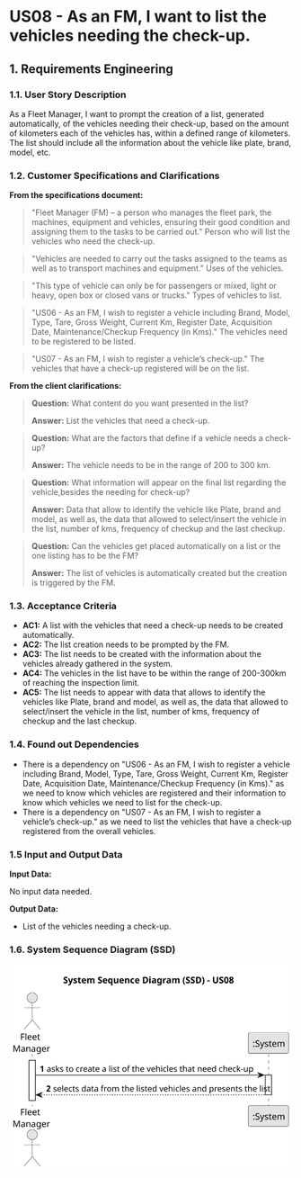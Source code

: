 # US08 -  As an FM, I want to list the vehicles needing the check-up.

## 1. Requirements Engineering

### 1.1. User Story Description

As a Fleet Manager, I want to prompt the creation of a list, generated automatically, of the vehicles needing their check-up, based on the amount of kilometers each of the vehicles has, within a defined range of kilometers. The list should include all the information about the vehicle like plate, brand, model, etc.

### 1.2. Customer Specifications and Clarifications

**From the specifications document:**

>	"Fleet Manager (FM) – a person who manages the fleet park, the machines, equipment and vehicles, ensuring their good condition and assigning them to the tasks to be carried out."
>   Person who will list the vehicles who need the check-up.

>   "Vehicles are needed to carry out the tasks assigned to the teams as well as to transport machines and equipment."
>   Uses of the vehicles.

>   "This type of vehicle can only be for passengers or mixed, light or heavy, open box or closed vans or trucks."
>   Types of vehicles to list.

>   "US06 - As an FM, I wish to register a vehicle including Brand, Model, Type, Tare, Gross Weight, Current Km, Register Date, Acquisition Date, Maintenance/Checkup Frequency (in Kms)."
>   The vehicles need to be registered to be listed.

>   "US07 - As an FM, I wish to register a vehicle’s check-up."
>   The vehicles that have a check-up registered will be on the list.

**From the client clarifications:**

> **Question:** What content do you want presented in the list?
>
> **Answer:** List the vehicles that need a check-up.

> **Question:** What are the factors that define if a vehicle needs a check-up?
>
> **Answer:** The vehicle needs to be in the range of 200 to 300 km.

> **Question:** What information will appear on the final list regarding the vehicle,besides the needing for check-up?
>
> **Answer:** Data that allow to identify the vehicle like Plate, brand and model, as well as, the data that allowed to select/insert the vehicle in the list, number of kms, frequency of checkup and the last checkup.

> **Question:** Can the vehicles get placed automatically on a list or the one listing has to be the FM?
>
> **Answer:** The list of vehicles is automatically created but the creation is triggered by the FM.

### 1.3. Acceptance Criteria

* **AC1:** A list with the vehicles that need a check-up needs to be created automatically.
* **AC2:** The list creation needs to be prompted by the FM.
* **AC3:** The list needs to be created with the information about the vehicles already gathered in the system.
* **AC4:** The vehicles in the list have to be within the range of 200-300km of reaching the inspection limit.
* **AC5:** The list needs to appear with data that allows to identify the vehicles like Plate, brand and model, as well as, the data that allowed to select/insert the vehicle in the list, number of kms, frequency of checkup and the last checkup.

### 1.4. Found out Dependencies

* There is a dependency on "US06 - As an FM, I wish to register a vehicle including Brand, Model, Type, Tare, Gross Weight, Current Km, Register Date, Acquisition Date, Maintenance/Checkup Frequency (in Kms)." as we need to know which vehicles are registered and their information to know which vehicles we need to list for the check-up.
* There is a dependency on "US07 - As an FM, I wish to register a vehicle’s check-up." as we need to list the vehicles that have a check-up registered from the overall vehicles.

### 1.5 Input and Output Data

**Input Data:**

No input data needed.

**Output Data:**

* List of the vehicles needing a check-up.

### 1.6. System Sequence Diagram (SSD)

![System Sequence Diagram](svg/us08-system-sequence-diagram.svg)